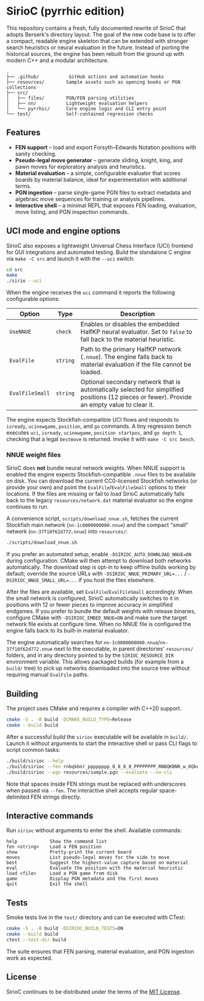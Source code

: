 # SirioC (pyrrhic edition)

This repository contains a fresh, fully documented rewrite of SirioC that adopts
Berserk's directory layout. The goal of the new code base is to offer a compact,
readable engine skeleton that can be extended with stronger search heuristics or
neural evaluation in the future. Instead of porting the historical sources, the
engine has been rebuilt from the ground up with modern C++ and a modular
architecture.

```
.
├── .github/           GitHub actions and automation hooks
├── resources/        Sample assets such as opening books or PGN collections
├── src/
│   ├── files/        PGN/FEN parsing utilities
│   ├── nn/           Lightweight evaluation helpers
│   └── pyrrhic/      Core engine logic and CLI entry point
└── test/             Self-contained regression checks
```

## Features

* **FEN support** – load and export Forsyth–Edwards Notation positions with
  sanity checking.
* **Pseudo-legal move generator** – generate sliding, knight, king, and pawn
  moves for exploratory analysis and heuristics.
* **Material evaluation** – a simple, configurable evaluator that scores boards
  by material balance, ideal for experimentation with additional terms.
* **PGN ingestion** – parse single-game PGN files to extract metadata and
  algebraic move sequences for training or analysis pipelines.
* **Interactive shell** – a minimal REPL that exposes FEN loading, evaluation,
  move listing, and PGN inspection commands.

## UCI mode and engine options

SirioC also exposes a lightweight Universal Chess Interface (UCI) frontend for
GUI integrations and automated testing. Build the standalone C engine via
`make -C src` and launch it with the `--uci` switch:

```bash
cd src
make
./sirio --uci
```

When the engine receives the `uci` command it reports the following configurable
options:

| Option | Type | Description |
| --- | --- | --- |
| `UseNNUE` | `check` | Enables or disables the embedded HalfKP neural evaluator. Set to `false` to fall back to the material heuristic. |
| `EvalFile` | `string` | Path to the primary HalfKP network (`.nnue`). The engine falls back to material evaluation if the file cannot be loaded. |
| `EvalFileSmall` | `string` | Optional secondary network that is automatically selected for simplified positions (12 pieces or fewer). Provide an empty value to clear it. |

The engine expects Stockfish-compatible UCI flows and responds to `isready`,
`ucinewgame`, `position`, and `go` commands. A tiny regression bench executes
`uci`, `isready`, `ucinewgame`, `position startpos`, and `go depth 1`, checking
that a legal `bestmove` is returned. Invoke it with `make -C src bench`.

### NNUE weight files

SirioC does **not** bundle neural network weights. When NNUE support is enabled
the engine expects Stockfish-compatible `.nnue` files to be available on disk.
You can download the current CC0-licensed Stockfish networks (or provide your
own) and point the `EvalFile`/`EvalFileSmall` options to their locations. If the
files are missing or fail to load SirioC automatically falls back to the legacy
`resources/network.dat` material evaluator so the engine continues to run.

A convenience script, `scripts/download_nnue.sh`, fetches the current Stockfish
main network (`nn-1c0000000000.nnue`) and the compact "small" network
(`nn-37f18f62d772.nnue`) into `resources/`:

```bash
./scripts/download_nnue.sh
```

If you prefer an automated setup, enable `-DSIRIOC_AUTO_DOWNLOAD_NNUE=ON`
during configuration. CMake will then attempt to download both networks
automatically. The download step is opt-in to keep offline builds working by
default; override the source URLs with
`-DSIRIOC_NNUE_PRIMARY_URL=...` / `-DSIRIOC_NNUE_SMALL_URL=...` if you host the
files elsewhere.

After the files are available, set `EvalFile`/`EvalFileSmall` accordingly. When
the small network is configured, SirioC automatically switches to it in
positions with 12 or fewer pieces to improve accuracy in simplified endgames.
If you prefer to bundle the default weights with release binaries, configure
CMake with `-DSIRIOC_EMBED_NNUE=ON` and make sure the target network file exists
at configure time. When no NNUE file is configured the engine falls back to its
built-in material evaluator.

The engine automatically searches for `nn-1c0000000000.nnue`/`nn-37f18f62d772.nnue`
next to the executable, in parent directories' `resources/` folders, and in any
directory pointed to by the `SIRIOC_RESOURCE_DIR` environment variable. This
allows packaged builds (for example from a `build/` tree) to pick up networks
downloaded into the source tree without requiring manual `EvalFile` paths.

## Building

The project uses CMake and requires a compiler with C++20 support.

```bash
cmake -S . -B build -DCMAKE_BUILD_TYPE=Release
cmake --build build
```

After a successful build the `sirioc` executable will be available in
`build/`. Launch it without arguments to start the interactive shell or pass
CLI flags to script common tasks:

```bash
./build/sirioc --help
./build/sirioc --fen rnbqkbnr_pppppppp_8_8_8_8_PPPPPPPP_RNBQKBNR_w_KQkq_-_0_1 --print
./build/sirioc --pgn resources/sample.pgn --evaluate --no-cli
```

Note that spaces inside FEN strings must be replaced with underscores when
passed via `--fen`. The interactive shell accepts regular space-delimited FEN
strings directly.

## Interactive commands

Run `sirioc` without arguments to enter the shell. Available commands:

```
help            Show the command list
fen <string>    Load a FEN position
show            Pretty-print the current board
moves           List pseudo-legal moves for the side to move
best            Suggest the highest-value capture based on material
eval            Evaluate the position with the material heuristic
load <file>     Load a PGN game from disk
game            Display PGN metadata and the first moves
quit            Exit the shell
```

## Tests

Smoke tests live in the `test/` directory and can be executed with CTest:

```bash
cmake -S . -B build -DSIRIOC_BUILD_TESTS=ON
cmake --build build
ctest --test-dir build
```

The suite ensures that FEN parsing, material evaluation, and PGN ingestion work
as expected.

## License

SirioC continues to be distributed under the terms of the [MIT License](LICENSE).
